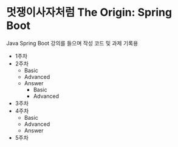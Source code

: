 # 멋쟁이사자처럼 The Origin: Spring Boot

Java Spring Boot 강의를 들으며 작성 코드 및 과제 기록용 

* 1주차
* 2주차
  * Basic
  * Advanced
  * Answer
    * Basic
    * Advanced
* 3주차
* 4주차
  * Basic
  * Advanced
  * Answer
* 5주차
